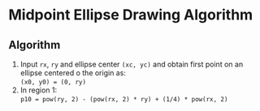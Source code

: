 # Midpoint Ellipse Drawing Algorithm

## Algorithm
1. Input `rx`, `ry` and ellipse center `(xc, yc)` and obtain first point on an ellipse centered o the origin as:  
	`(x0, y0) = (0, ry)`
2. In region 1:  
	`p10 = pow(ry, 2) - (pow(rx, 2) * ry) + (1/4) * pow(rx, 2)`
